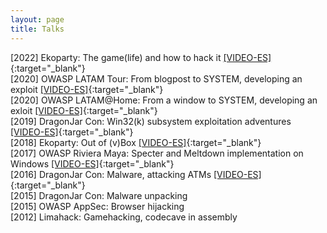 ```yaml
---
layout: page
title: Talks
---
```


[2022] Ekoparty: The game(life) and how to hack it [[VIDEO-ES]](https://www.youtube.com/watch?v=LwOFWHnjSgA){:target="_blank"}
<br>
[2020] OWASP LATAM Tour: From blogpost to SYSTEM, developing an exploit [[VIDEO-ES]](https://www.youtube.com/watch?v=8xHeNhx6dcY&t=2180s){:target="_blank"}
<br>
[2020] OWASP LATAM@Home: From a window to SYSTEM, developing an exloit [[VIDEO-ES]](https://www.youtube.com/watch?v=daPnSP4bKV8){:target="_blank"}
<br>
[2019] DragonJar Con: Win32(k) subsystem exploitation adventures [[VIDEO-ES]](https://www.youtube.com/watch?v=9vgB8ilDfiE){:target="_blank"}
<br>
[2018] Ekoparty: Out of (v)Box [[VIDEO-ES]](https://www.youtube.com/watch?v=TbnymHIGhYc){:target="_blank"}
<br>
[2017] OWASP Riviera Maya: Specter and Meltdown implementation on Windows [[VIDEO-ES]](https://www.youtube.com/watch?v=Lh_lWF-udx4){:target="_blank"}
<br>
[2016] DragonJar Con: Malware, attacking ATMs [[VIDEO-ES]](https://www.youtube.com/watch?v=ri335Mxl1U4){:target="_blank"}
<br>
[2015] DragonJar Con: Malware unpacking
<br>
[2015] OWASP AppSec: Browser hijacking
<br>
[2012] Limahack: Gamehacking, codecave in assembly
